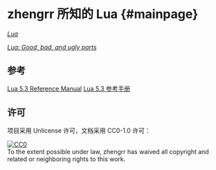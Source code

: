 # zhengrr 所知的 Lua                                                 {#mainpage}

[*Lua*](https://lua.org/)

[*Lua: Good, bad, and ugly parts*](https://notebook.kulchenko.com/programming/lua-good-different-bad-and-ugly-parts)

## 参考

[Lua 5.3 Reference Manual](https://lua.org/manual/5.3/contents.html)
[Lua 5.3 参考手册](http://www.runoob.com/manual/lua53doc/contents.html)

## 许可

项目采用 Unlicense 许可，文档采用 CC0-1.0 许可：

<p xmlns:dct="https://purl.org/dc/terms/">
  <a rel="license"
     href="https://creativecommons.org/publicdomain/zero/1.0/">
    <img src="https://licensebuttons.net/p/zero/1.0/88x31.png" style="border-style: none;" alt="CC0" />
  </a>
  <br />
  To the extent possible under law,
  <span resource="[_:publisher]" rel="dct:publisher">
    <span property="dct:title">zhengrr</span></span>
  has waived all copyright and related or neighboring rights to this work.
</p>
